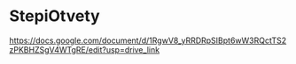 # StepiOtvety
https://docs.google.com/document/d/1RgwV8_yRRDRpSIBpt6wW3RQctTS2zPKBHZSgV4WTgRE/edit?usp=drive_link
